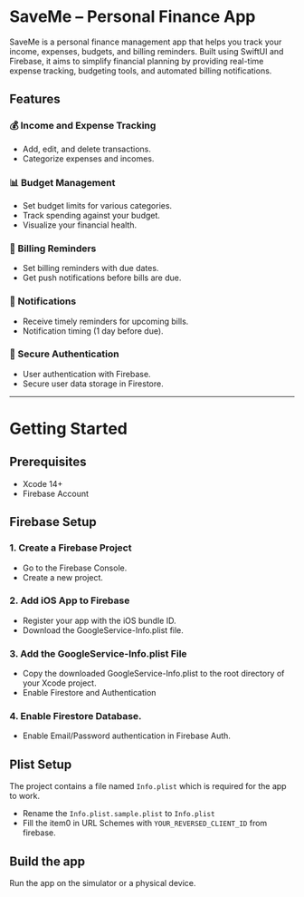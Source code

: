 # SaveMe – Personal Finance App
SaveMe is a personal finance management app that helps you track your income, expenses, budgets, and billing reminders. Built using SwiftUI and Firebase, it aims to simplify financial planning by providing real-time expense tracking, budgeting tools, and automated billing notifications.

## Features
### 💰 Income and Expense Tracking
* Add, edit, and delete transactions.
* Categorize expenses and incomes.

### 📊 Budget Management
* Set budget limits for various categories.
* Track spending against your budget.
* Visualize your financial health.

### 📅 Billing Reminders
* Set billing reminders with due dates.
* Get push notifications before bills are due.

### 🔔 Notifications
* Receive timely reminders for upcoming bills.
* Notification timing (1 day before due).

### 🔐 Secure Authentication
* User authentication with Firebase.
* Secure user data storage in Firestore.

---

# Getting Started
## Prerequisites
* Xcode 14+
* Firebase Account

## Firebase Setup
### 1. Create a Firebase Project
* Go to the Firebase Console.
* Create a new project.

### 2. Add iOS App to Firebase
* Register your app with the iOS bundle ID.
* Download the GoogleService-Info.plist file.

### 3. Add the GoogleService-Info.plist File
* Copy the downloaded GoogleService-Info.plist to the root directory of your Xcode project.
* Enable Firestore and Authentication

### 4. Enable Firestore Database.
* Enable Email/Password authentication in Firebase Auth.

## Plist Setup
The project contains a file named `Info.plist` which is required for the app to work.
* Rename the `Info.plist.sample.plist` to `Info.plist`
* Fill the item0 in URL Schemes with `YOUR_REVERSED_CLIENT_ID` from firebase.

## Build the app
Run the app on the simulator or a physical device.
